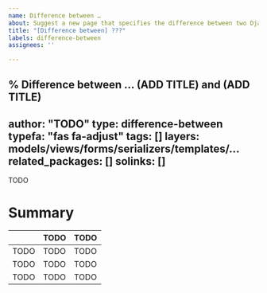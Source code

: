 ```yaml
---
name: Difference between …
about: Suggest a new page that specifies the difference between two Django concepts.
title: "[Difference between] ???"
labels: difference-between
assignees: ''

---
```


% Difference between … (ADD TITLE) and (ADD TITLE)
---
author: "TODO"
type: difference-between
typefa: "fas fa-adjust"
tags: []
layers: models/views/forms/serializers/templates/...
related_packages: []
solinks: []
---

TODO

# Summary

|    | TODO | TODO
|:-- |:--  |:--
| TODO | TODO | TODO
| TODO | TODO | TODO
| TODO | TODO | TODO
